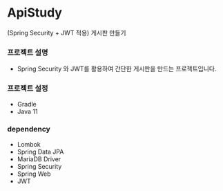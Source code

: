# ApiStudy
(Spring Security + JWT 적용) 게시판 만들기

### 프로젝트 설명
- Spring Security 와 JWT를 활용하여 간단한 게시판을 만드는 프로젝트입니다.

### 프로젝트 설정
- Gradle
- Java 11

### dependency 
- Lombok
- Spring Data JPA
- MariaDB Driver
- Spring Security
- Spring Web
- JWT
